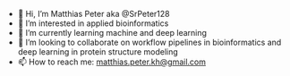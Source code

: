 - 👋 Hi, I’m Matthias Peter aka @SrPeter128
- 👀 I’m interested in applied bioinformatics 
- 🌱 I’m currently learning machine and deep learning
- 💞️ I’m looking to collaborate on workflow pipelines in bioinformatics and deep learning in protein structure modeling
- 📫 How to reach me: matthias.peter.kh@gmail.com

<!---
SrPeter128/SrPeter128 is a ✨ special ✨ repository because its `README.md` (this file) appears on your GitHub profile.
You can click the Preview link to take a look at your changes.
--->
